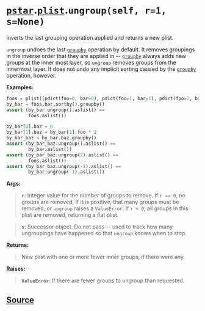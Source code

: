 # [`pstar`](./pstar.md).[`plist`](./pstar_plist.md).`ungroup(self, r=1, s=None)`

Inverts the last grouping operation applied and returns a new plist.

`ungroup` undoes the last [`groupby`](./pstar_plist_groupby.md) operation by default. It removes
groupings in the inverse order that they are applied in -- [`groupby`](./pstar_plist_groupby.md)
always adds new groups at the inner most layer, so `ungroup` removes
groups from the innermost layer. It does not undo any implicit sorting
caused by the [`groupby`](./pstar_plist_groupby.md) operation, however.

**Examples:**
```python
foos = plist([pdict(foo=0, bar=0), pdict(foo=1, bar=1), pdict(foo=2, bar=0)])
by_bar = foos.bar.sortby().groupby()
assert (by_bar.ungroup().aslist() ==
        foos.aslist())

by_bar[0].baz = 6
by_bar[1].baz = by_bar[1].foo * 2
by_bar_baz = by_bar.baz.groupby()
assert (by_bar_baz.ungroup().aslist() ==
        by_bar.aslist())
assert (by_bar_baz.ungroup(2).aslist() ==
        foos.aslist())
assert (by_bar_baz.ungroup(-1).aslist() ==
        by_bar.ungroup(-1).aslist())
```

**Args:**

>    **`r`**: Integer value for the number of groups to remove. If `r == 0`, no
>       groups are removed. If it is positive, that many groups must be
>       removed, or `upgroup` raises a `ValueError`. If `r < 0`, all groups in
>       this plist are removed, returning a flat plist.

>    **`s`**: Successor object. Do not pass -- used to track how many ungroupings
>       have happened so that `ungroup` knows when to stop.

**Returns:**

>    New plist with one or more fewer inner groups, if there were any.

**Raises:**

>    **`ValueError`**: If there are fewer groups to ungroup than requested.



## [Source](../pstar/pstar.py#L4187-L4251)
